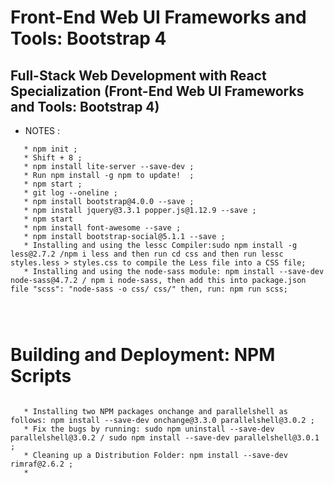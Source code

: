# Front-End Web UI Frameworks and Tools: Bootstrap 4

## Full-Stack Web Development with React Specialization (Front-End Web UI Frameworks and Tools: Bootstrap 4)



* NOTES :

```
   * npm init ;
   * Shift + 8 ;
   * npm install lite-server --save-dev ;
   * Run npm install -g npm to update!  ;
   * npm start ;
   * git log --oneline ;
   * npm install bootstrap@4.0.0 --save ;
   * npm install jquery@3.3.1 popper.js@1.12.9 --save ;
   * npm start
   * npm install font-awesome --save ;
   * npm install bootstrap-social@5.1.1 --save ;
   * Installing and using the lessc Compiler:sudo npm install -g less@2.7.2 /npm i less and then run cd css and then run lessc styles.less > styles.css to compile the Less file into a CSS file;
   * Installing and using the node-sass module: npm install --save-dev node-sass@4.7.2 / npm i node-sass, then add this into package.json file "scss": "node-sass -o css/ css/" then, run: npm run scss;


   
```


# Building and Deployment: NPM Scripts

```
   
   * Installing two NPM packages onchange and parallelshell as follows: npm install --save-dev onchange@3.3.0 parallelshell@3.0.2 ;
   * Fix the bugs by running: sudo npm uninstall --save-dev parallelshell@3.0.2 / sudo npm install --save-dev parallelshell@3.0.1 ;
   * Cleaning up a Distribution Folder: npm install --save-dev rimraf@2.6.2 ;
   * 


```